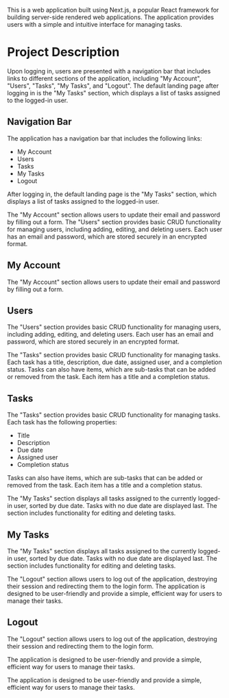 This is a web application built using Next.js, a popular React framework for building server-side rendered web applications. The application provides users with a simple and intuitive interface for managing tasks.

# Project Description

Upon logging in, users are presented with a navigation bar that includes links to different sections of the application, including "My Account", "Users", "Tasks", "My Tasks", and "Logout". The default landing page after logging in is the "My Tasks" section, which displays a list of tasks assigned to the logged-in user.

## Navigation Bar

The application has a navigation bar that includes the following links:

- My Account
- Users
- Tasks
- My Tasks
- Logout

After logging in, the default landing page is the "My Tasks" section, which displays a list of tasks assigned to the logged-in user.

The "My Account" section allows users to update their email and password by filling out a form. The "Users" section provides basic CRUD functionality for managing users, including adding, editing, and deleting users. Each user has an email and password, which are stored securely in an encrypted format.

## My Account

The "My Account" section allows users to update their email and password by filling out a form.

## Users

The "Users" section provides basic CRUD functionality for managing users, including adding, editing, and deleting users. Each user has an email and password, which are stored securely in an encrypted format.

The "Tasks" section provides basic CRUD functionality for managing tasks. Each task has a title, description, due date, assigned user, and a completion status. Tasks can also have items, which are sub-tasks that can be added or removed from the task. Each item has a title and a completion status.

## Tasks

The "Tasks" section provides basic CRUD functionality for managing tasks. Each task has the following properties:

- Title
- Description
- Due date
- Assigned user
- Completion status

Tasks can also have items, which are sub-tasks that can be added or removed from the task. Each item has a title and a completion status.

The "My Tasks" section displays all tasks assigned to the currently logged-in user, sorted by due date. Tasks with no due date are displayed last. The section includes functionality for editing and deleting tasks.

## My Tasks

The "My Tasks" section displays all tasks assigned to the currently logged-in user, sorted by due date. Tasks with no due date are displayed last. The section includes functionality for editing and deleting tasks.

The "Logout" section allows users to log out of the application, destroying their session and redirecting them to the login form. The application is designed to be user-friendly and provide a simple, efficient way for users to manage their tasks.

## Logout

The "Logout" section allows users to log out of the application, destroying their session and redirecting them to the login form.

The application is designed to be user-friendly and provide a simple, efficient way for users to manage their tasks.

The application is designed to be user-friendly and provide a simple, efficient way for users to manage their tasks.
